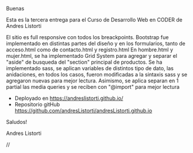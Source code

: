 Buenas

Esta es la tercera entrega para el Curso de Desarrollo Web en CODER de Andres Listorti

El sitio es full responsive con todos los breackpoints.
Bootstrap fue implementado en distintas partes del diseño y en los formularios, tanto de acceso.html como de contacto.html y registro.html
En hombre.html y mujer.html, se ha implementado Grid System para agregar y separar el "aside" de busqueda del "section" principal de productos.
Se ha implementado sass, se aplican variables de distintos tipo de dato, las anidaciones, en todos los casos, fueron modificadas a la sintaxis sass y se agregaron nuevas para mejor lectura.
Asimismo, se aplica separan en 1 partial las media queries y se reciben con "@import" para mejor lectura

- Deployado en https://andreslistorti.github.io/
- Repositorio gitHub https://github.com/andresListorti/andresListorti.github.io

Saludos!

Andres Listorti

//




